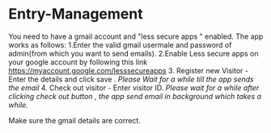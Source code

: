 # Entry-Management
You need to have a gmail account and "less secure apps " enabled.
The app works as follows:
1.Enter the valid gmail usermale and password of admin(from which you want to send emails).
2.Enable Less secure apps on your google account by following this link  https://myaccount.google.com/lesssecureapps
3. Register new Visitor - Enter the details and click save .
    *Please Wait for a while till the app sends the email*
4. Check out visitor - Enter visitor ID.
   *Please wait for a while after clicking check out button , the app send email in background which takes a while.*

Make sure the gmail details are correct.
